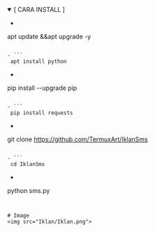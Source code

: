 
<details open>
<summary>    [ CARA INSTALL ] </summary>


- ```
 apt update &&apt upgrade -y
```

- ```
 apt install python
```

- ```
 pip install --upgrade pip
```

- ```
 pip install requests
```

- ```
 git clone https://github.com/TermuxArt/IklanSms
```

- ```
 cd IklanSms
```

- ```
 python sms.py
```


# Image
<img src="Iklan/Iklan.png">
